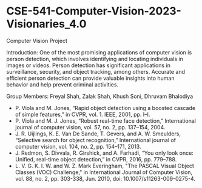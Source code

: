 # CSE-541-Computer-Vision-2023-Visionaries_4.0
Computer Vision Project 

Introduction:
One of the most promising applications of computer vision is person detection, which involves identifying and locating individuals in images or videos. Person detection has significant applications in surveillance, security, and object tracking, among others. Accurate and efficient person detection can provide valuable insights into human behavior and help prevent criminal activities.

Group Members: Freyal Shah, Zalak Shah, Khush Soni, Dhruvam Bhalodiya

*	P. Viola and M. Jones, “Rapid object detection using a boosted cascade of simple features,” in CVPR, vol. 1. IEEE, 2001, pp. I–I.
*	P. Viola and M. J. Jones, “Robust real-time face detection,” International journal of computer vision, vol. 57, no. 2, pp. 137–154, 2004.
*	J. R. Uijlings, K. E. Van De Sande, T. Gevers, and A. W. Smeulders, “Selective search for object recognition,” International journal of computer vision, vol. 104, no. 2, pp. 154–171, 2013.
*	J. Redmon, S. Divvala, R. Girshick, and A. Farhadi, “You only look once: Unified, real-time object detection,” in CVPR, 2016, pp. 779–788.
*	L. V. G. K. I. W. and W. Z. Mark Everingham, "The PASCAL Visual Object Classes (VOC) Challenge," in International Journal of Computer Vision, vol. 88, no. 2, pp. 303-338, Jun. 2010, doi: 10.1007/s11263-009-0275-4.

